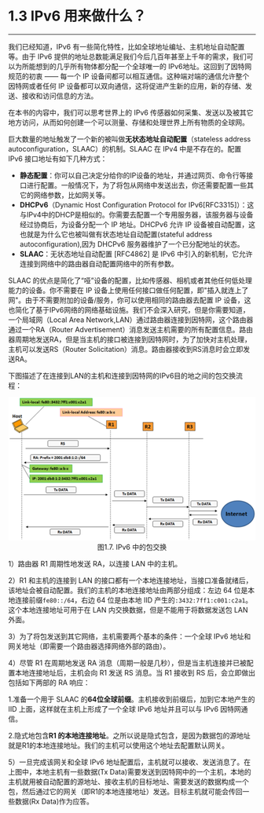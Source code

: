 # 1.3 IPv6 用来做什么？
------

我们已经知道，IPv6 有一些简化特性，比如全球地址编址、主机地址自动配置等。由于 IPv6 提供的地址总数能满足我们今后几百年甚至上千年的需求，我们可以为所能想到的几乎所有物体都分配一个全球唯一的 IPv6地址。这回到了因特网规范的初衷 —— 每一个 IP 设备间都可以相互通信。这种端对端的通信允许整个因特网或者任何 IP 设备都可以双向通信，这将促进产生新的应用，新的存储、发送、接收和访问信息的方法。

在本书的内容中，我们可以思考世界上的 IPv6 传感器如何采集、发送以及被其它地方访问，从而如何创建一个可以测量、存储和处理世界上所有物质的全球网。

巨大数量的地址触发了一个新的被叫做**无状态地址自动配置**（stateless
address autoconfiguration，SLAAC）的机制。SLAAC 在 IPv4 中是不存在的。配置 IPv6 接口地址有如下几种方式：
* **静态配置**：你可以自己决定分给你的IP设备的地址，并通过网页、命令行等接口进行配置。一般情况下，为了将包从网络中发送出去，你还需要配置一些其它的网络参数，比如网关等。
* **DHCPv6**（Dynamic Host Configuration Protocol for IPv6[RFC3315]）：这与IPv4中的DHCP是相似的。你需要去配置一个专用服务器，该服务器与设备经过协商后，为设备分配一个 IP 地址。DHCPv6 允许 IP 设备被自动配置，这也就是为什么它也被叫做有状态地址自动配置(stateful address autoconfiguration),因为 DHCPv6 服务器维护了一个已分配地址的状态。
* **SLAAC**：无状态地址自动配置 [RFC4862] 是 IPv6 中引入的新机制，它允许连接到网络中的路由器自动配置网络中的所有参数。

SLAAC 的优点是简化了“哑”设备的配置，比如传感器、相机或者其他任何低处理能力的设备。你不需要在 IP 设备上使用任何接口做任何配置，即"插入就连上了网"。由于不需要附加的设备/服务，你可以使用相同的路由器去配置 IP 设备，这也简化了基于IPv6网络的网络基础设施。我们不会深入研究，但是你需要知道，一个局域网（Local Area Network,LAN）通过路由器连接到因特网，这个路由器通过一个RA（Router Advertisement）消息发送主机需要的所有配置信息。路由器周期地发送RA，但是当主机的接口被连接到因特网时，为了加快对主机处理，主机可以发送RS（Router Solicitation）消息。路由器接收到RS消息时会立即发送RA。

下图描述了在连接到LAN的主机和连接到因特网的IPv6目的地之间的包交换流程：


<center>
<img src="images/iot_in_five_days/1/image005.png" />
</center>
<center>
图1.7. IPv6 中的包交换
</center>

1）路由器 R1 周期性地发送 RA，以连接 LAN 中的主机。

2）R1 和主机的连接到 LAN 的接口都有一个本地连接地址，当接口准备就绪后，该地址会被自动配置。我们的主机的本地连接地址由两部分组成：左边 64 位是本地连接前缀```fe80::/64```，右边 64 位是由本地 IID 产生的```:3432:7ff1:c001:c2a1```。这个本地连接地址可用于在 LAN 内交换数据，但是不能用于将数据发送包 LAN 外面。

3）为了将包发送到其它网络，主机需要两个基本的条件：一个全球 IPv6 地址和网关地址（即需要一个路由器选择网络外部的路由）。

4）尽管 R1 在周期地发送 RA 消息（周期一般是几秒），但是当主机连接并已被配置本地连接地址后，主机会向 R1 发送 RS 消息。当 R1 接收到 RS 后，会立即做出包括如下两部的 RA 响应：

1.准备一个用于 SLAAC 的**64位全球前缀**。主机接收到前缀后，加到它本地产生的 IID 上面，这样就在主机上形成了一个全球 IPv6 地址并且可以与 IPv6 因特网通信。

2.隐式地包含**R1 的本地连接地址**。之所以说是隐式包含，是因为数据包的源地址就是R1的本地连接地址。我们的主机可以使用这个地址去配置默认网关。

5）一旦完成该网关和全球 IPv6 地址配置后，主机就可以接收、发送消息了。在上图中，本地主机有一些数据(Tx Data)需要发送到因特网中的一个主机，本地的主机就用被自动配置的源地址、接收主机的目标地址、需要发送的数据构成一个包，然后通过它的网关（即R1的本地连接地址）发送。目标主机就可能会传回一些数据(Rx Data)作为应答。
